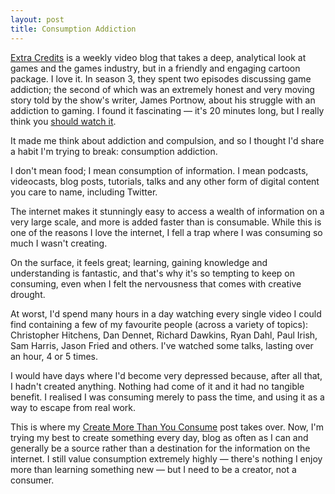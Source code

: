 ```yaml
---
layout: post
title: Consumption Addiction
---
```

[Extra Credits](http://penny-arcade.com/patv/show/extra-credits) is a weekly video blog that takes a deep, analytical look at games and the games industry, but in a friendly and engaging cartoon package. I love it. In season 3, they spent two episodes discussing game addiction; the second of which was an extremely honest and very moving story told by the show's writer, James Portnow, about his struggle with an addiction to gaming. I found it fascinating — it's 20 minutes long, but I really think you [should watch it](http://penny-arcade.com/patv/episode/game-addiction-pt.2).

It made me think about addiction and compulsion, and so I thought I'd share a habit I'm trying to break: consumption addiction.

I don't mean food; I mean consumption of information. I mean podcasts, videocasts, blog posts, tutorials, talks and any other form of digital content you care to name, including Twitter.

The internet makes it stunningly easy to access a wealth of information on a very large scale, and more is added faster than is consumable. While this is one of the reasons I love the internet, I fell a trap where I was consuming so much I wasn't creating.

On the surface, it feels great; learning, gaining knowledge and understanding is fantastic, and that's why it's so tempting to keep on consuming, even when I felt the nervousness that comes with creative drought.

At worst, I'd spend many hours in a day watching every single video I could find containing a few of my favourite people (across a variety of topics): Christopher Hitchens, Dan Dennet, Richard Dawkins, Ryan Dahl, Paul Irish, Sam Harris, Jason Fried and others. I've watched some talks, lasting over an hour, 4 or 5 times.

I would have days where I'd become very depressed because, after all that, I hadn't created anything. Nothing had come of it and it had no tangible benefit. I realised I was consuming merely to pass the time, and using it as a way to escape from real work.

This is where my [Create More Than You Consume](http://phuu.net/2012/03/26/create-more-than-you-consume.html) post takes over. Now, I'm trying my best to create something every day, blog as often as I can and generally be a source rather than a destination for the information on the internet. I still value consumption extremely highly — there's nothing I enjoy more than learning something new — but I need to be a creator, not a consumer.